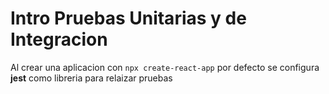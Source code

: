 # Intro Pruebas Unitarias y de Integracion

Al crear una aplicacion con `npx create-react-app` por defecto se configura __jest__ como libreria para relaizar pruebas

